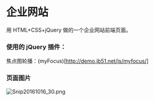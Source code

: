 # 企业网站

用 HTML+CSS+jQuery 做的一个企业网站前端页面。

### 使用的 jQuery 插件：
焦点图轮播：(myFocus)[http://demo.jb51.net/js/myfocus/]

### 页面图片

![Snip20161016_30.png](http://upload-images.jianshu.io/upload_images/321640-9edfd2976700e3c1.png?imageMogr2/auto-orient/strip%7CimageView2/2/w/1240)
